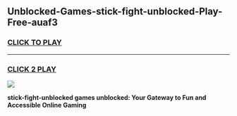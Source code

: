 
## Unblocked-Games-stick-fight-unblocked-Play-Free-auaf3
<h3>
<a href="https://premium76.site?title=stick-fight-unblocked&ref=18A1">CLICK TO PLAY</a></h3>
<hr>

<h3>
<a href="https://premium76.site?title=stick-fight-unblocked&ref=18A1">CLICK 2 PLAY</a>
  
</h3>

<a href="https://premium76.site?title=stick-fight-unblocked&ref=18A1"><img src="https://clearcache.store/games.png"></a>


**stick-fight-unblocked games unblocked: Your Gateway to Fun and Accessible Online Gaming**
